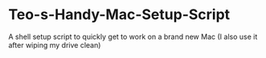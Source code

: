 # Teo-s-Handy-Mac-Setup-Script
A shell setup script to quickly get to work on a brand new Mac (I also use it after wiping my drive clean)
